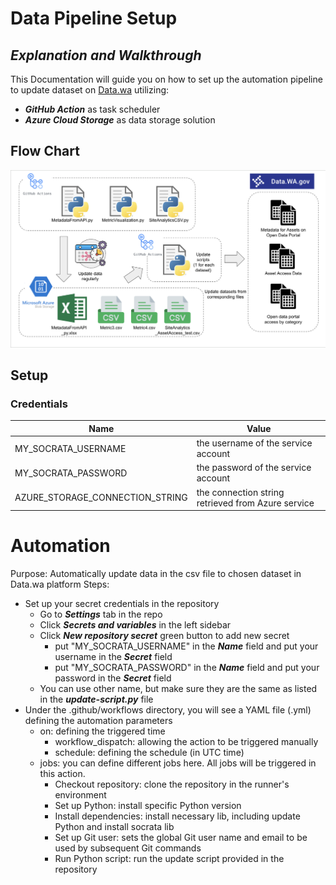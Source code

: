 # Data Pipeline Setup
## _Explanation and Walkthrough_

This Documentation will guide you on how to set up the automation pipeline to update dataset on [Data.wa](https://data.wa.gov/) utilizing:
- _**GitHub Action**_ as task scheduler
- _**Azure Cloud Storage**_ as data storage solution


## Flow Chart
![Alt text](./FlowChart_Updated.png)


## Setup

### Credentials

| Name | Value |
| ------ | ------ |
| MY_SOCRATA_USERNAME | the username of the service account |
| MY_SOCRATA_PASSWORD | the password of the service account |
|AZURE_STORAGE_CONNECTION_STRING| the connection string retrieved from Azure service |



# Automation
Purpose: Automatically update data in the csv file to chosen dataset in Data.wa platform
Steps: 
- Set up your secret credentials in the repository
  - Go to ***Settings*** tab in the repo
  - Click ***Secrets and variables*** in the left sidebar
  - Click ***New repository secret*** green button to add new secret
    - put "MY_SOCRATA_USERNAME" in the ***Name*** field and put your username in the ***Secret*** field
    - put "MY_SOCRATA_PASSWORD" in the ***Name*** field and put your password in the ***Secret*** field
  - You can use other name, but make sure they are the same as listed in the ***update-script.py*** file
- Under the .github/workflows directory, you will see a YAML file (.yml) defining the automation parameters
  - on: defining the triggered time
    - workflow_dispatch: allowing the action to be triggered manually
    - schedule: defining the schedule (in UTC time)
  - jobs: you can define different jobs here. All jobs will be triggered in this action.
    - Checkout repository: clone the repository in the runner's environment
    - Set up Python: install specific Python version
    - Install dependencies: install necessary lib, including update Python and install socrata lib
    - Set up Git user: sets the global Git user name and email to be used by subsequent Git commands
    - Run Python script: run the update script provided in the repository
